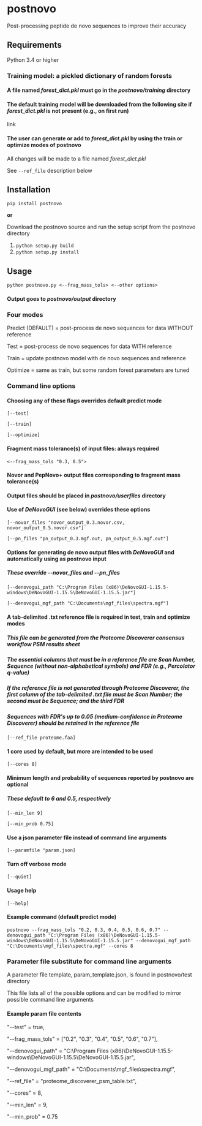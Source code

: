 # postnovo
Post-processing peptide de novo sequences to improve their accuracy

## Requirements
Python 3.4 or higher

### Training model: a pickled dictionary of random forests
#### A file named *forest_dict.pkl* must go in the *postnovo/training* directory
#### The default training model will be downloaded from the following site if *forest_dict.pkl* is not present (e.g., on first run)
link
#### The user can generate or add to *forest_dict.pkl* by using the train or optimize modes of postnovo
All changes will be made to a file named *forest_dict.pkl*

See `--ref_file` description below

## Installation
`pip install postnovo`

**or**

Download the postnovo source and run the setup script from the postnovo directory

1. `python setup.py build`
2. `python setup.py install`

## Usage
`python postnovo.py <--frag_mass_tols> <--other options>`

#### Output goes to *postnovo/output* directory

### Four modes
Predict (DEFAULT) = post-process de novo sequences for data WITHOUT reference

Test = post-process de novo sequences for data WITH reference

Train = update postnovo model with de novo sequences and reference

Optimize = same as train, but some random forest parameters are tuned

### Command line options
#### Choosing any of these flags overrides default predict mode
`[--test]`

`[--train]`

`[--optimize]`
#### Fragment mass tolerance(s) of input files: always required
`<--frag_mass_tols "0.3, 0.5">`

#### Novor and PepNovo+ output files corresponding to fragment mass tolerance(s)
#### Output files should be placed in *postnovo/userfiles* directory
#### Use of *DeNovoGUI* (see below) overrides these options

`[--novor_files "novor_output_0.3.novor.csv, novor_output_0.5.novor.csv"]`

`[--pn_files "pn_output_0.3.mgf.out, pn_output_0.5.mgf.out"]`

#### Options for generating de novo output files with *DeNovoGUI* and automatically using as postnovo input
##### These override --novor_files and --pn_files
`[--denovogui_path "C:\Program Files (x86)\DeNovoGUI-1.15.5-windows\DeNovoGUI-1.15.5\DeNovoGUI-1.15.5.jar"]`

`[--denovogui_mgf_path "C:\Documents\mgf_files\spectra.mgf"]`

#### A tab-delimited .txt reference file is required in test, train and optimize modes
##### This file can be generated from the Proteome Discoverer consensus workflow PSM results sheet
##### The essential columns that must be in a reference file are Scan Number, Sequence (without non-alphabetical symbols) and FDR (e.g., Percolator q-value)
##### If the reference file is not generated through Proteome Discoverer, the first column of the tab-delimited .txt file must be Scan Number; the second must be Sequence; and the third FDR
##### Sequences with FDR's up to 0.05 (medium-confidence in Proteome Discoverer) should be retained in the reference file
`[--ref_file proteome.faa]`

#### 1 core used by default, but more are intended to be used
`[--cores 8]`

#### Minimum length and probability of sequences reported by postnovo are optional
##### These default to 6 and 0.5, respectively
`[--min_len 9]`

`[--min_prob 0.75]`

#### Use a json parameter file instead of command line arguments
`[--paramfile "param.json]`

#### Turn off verbose mode
`[--quiet]`

#### Usage help
`[--help]`

#### Example command (default predict mode)
`postnovo --frag_mass_tols "0.2, 0.3, 0.4, 0.5, 0.6, 0.7" --denovogui_path "C:\Program Files (x86)\DeNovoGUI-1.15.5-windows\DeNovoGUI-1.15.5\DeNovoGUI-1.15.5.jar" --denovogui_mgf_path "C:\Documents\mgf_files\spectra.mgf" --cores 8`

### Parameter file substitute for command line arguments

A parameter file template, param_template.json, is found in postnovo/test directory

This file lists all of the possible options and can be modified to mirror possible command line arguments

#### Example param file contents
"--test" = true,

"--frag_mass_tols" = ["0.2", "0.3", "0.4", "0.5", "0.6", "0.7"],

"--denovogui_path" = "C:\Program Files (x86)\DeNovoGUI-1.15.5-windows\DeNovoGUI-1.15.5\DeNovoGUI-1.15.5.jar",

"--denovogui_mgf_path" = "C:\Documents\mgf_files\spectra.mgf",

"--ref_file" = "proteome_discoverer_psm_table.txt",

"--cores" = 8,

"--min_len" = 9,

"--min_prob" = 0.75
